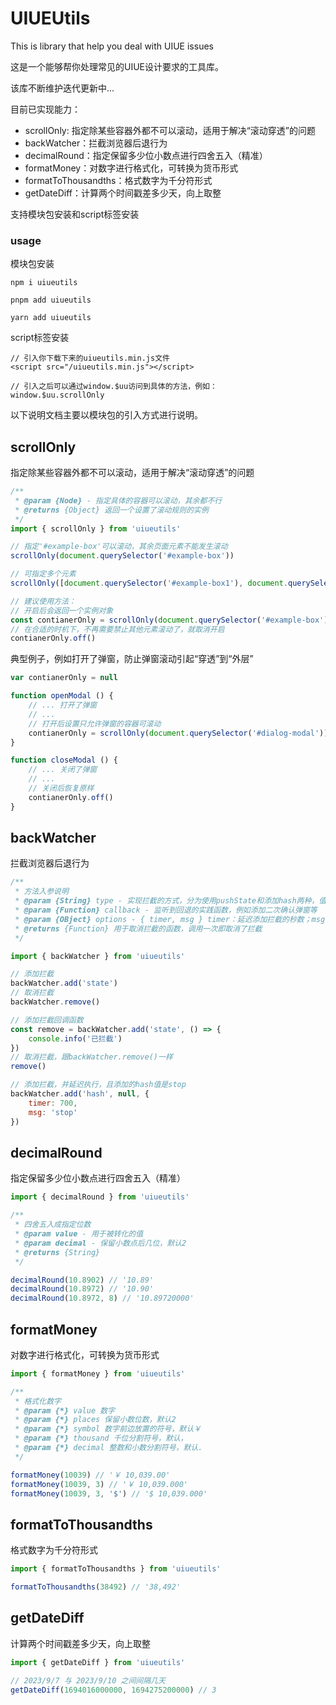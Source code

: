 # UIUEUtils
This is library that help you deal with UIUE issues

这是一个能够帮你处理常见的UIUE设计要求的工具库。

该库不断维护迭代更新中...

目前已实现能力：
- scrollOnly: 指定除某些容器外都不可以滚动，适用于解决“滚动穿透”的问题
- backWatcher：拦截浏览器后退行为
- decimalRound：指定保留多少位小数点进行四舍五入（精准）
- formatMoney：对数字进行格式化，可转换为货币形式
- formatToThousandths：格式数字为千分符形式
- getDateDiff：计算两个时间戳差多少天，向上取整

支持模块包安装和script标签安装

### usage

模块包安装
```
npm i uiueutils

pnpm add uiueutils

yarn add uiueutils
```

script标签安装

```
// 引入你下载下来的uiueutils.min.js文件
<script src="/uiueutils.min.js"></script>

// 引入之后可以通过window.$uu访问到具体的方法，例如：
window.$uu.scrollOnly
```

以下说明文档主要以模块包的引入方式进行说明。

## scrollOnly
指定除某些容器外都不可以滚动，适用于解决“滚动穿透”的问题

```js
/**
 * @param {Node} - 指定具体的容器可以滚动，其余都不行
 * @returns {Object} 返回一个设置了滚动规则的实例
 */
import { scrollOnly } from 'uiueutils'

// 指定'#example-box'可以滚动，其余页面元素不能发生滚动
scrollOnly(document.querySelector('#example-box'))

// 可指定多个元素
scrollOnly([document.querySelector('#example-box1'), document.querySelector('#example-box2')])

// 建议使用方法：
// 开启后会返回一个实例对象
const contianerOnly = scrollOnly(document.querySelector('#example-box'))
// 在合适的时机下，不再需要禁止其他元素滚动了，就取消开启
contianerOnly.off()
```

典型例子，例如打开了弹窗，防止弹窗滚动引起“穿透”到“外层”

```js
var contianerOnly = null

function openModal () {
    // ... 打开了弹窗
    // ...
    // 打开后设置只允许弹窗的容器可滚动
    contianerOnly = scrollOnly(document.querySelector('#dialog-modal'))
}

function closeModal () {
    // ... 关闭了弹窗
    // ...
    // 关闭后恢复原样
    contianerOnly.off()
}
```

## backWatcher
拦截浏览器后退行为

```js
/**
 * 方法入参说明
 * @param {String} type - 实现拦截的方式，分为使用pushState和添加hash两种，值对应为 state 和 hash
 * @param {Function} callback - 监听到回退的实践函数，例如添加二次确认弹窗等
 * @param {OBject} options - { timer, msg } timer：延迟添加拦截的秒数；msg：添加的state值或hash值
 * @returns {Function} 用于取消拦截的函数，调用一次即取消了拦截
 */

import { backWatcher } from 'uiueutils'

// 添加拦截
backWatcher.add('state')
// 取消拦截
backWatcher.remove()

// 添加拦截回调函数
const remove = backWatcher.add('state', () => {
    console.info('已拦截')
})
// 取消拦截，跟backWatcher.remove()一样
remove()

// 添加拦截，并延迟执行，且添加的hash值是stop
backWatcher.add('hash', null, {
    timer: 700,
    msg: 'stop'
})
```



## decimalRound
指定保留多少位小数点进行四舍五入（精准）
```js
import { decimalRound } from 'uiueutils'

/**
 * 四舍五入成指定位数
 * @param value - 用于被转化的值
 * @param decimal - 保留小数点后几位，默认2
 * @returns {String}
 */

decimalRound(10.8902) // '10.89'
decimalRound(10.8972) // '10.90'
decimalRound(10.8972, 8) // '10.89720000'
```

## formatMoney
对数字进行格式化，可转换为货币形式
```js
import { formatMoney } from 'uiueutils'

/**
 * 格式化数字
 * @param {*} value 数字
 * @param {*} places 保留小数位数，默认2
 * @param {*} symbol 数字前边放置的符号，默认￥
 * @param {*} thousand 千位分割符号，默认，
 * @param {*} decimal 整数和小数分割符号，默认.
 */

formatMoney(10039) // '￥ 10,039.00'
formatMoney(10039, 3) // '￥ 10,039.000'
formatMoney(10039, 3, '$') // '$ 10,039.000'
```

## formatToThousandths
格式数字为千分符形式
```js
import { formatToThousandths } from 'uiueutils'

formatToThousandths(38492) // '38,492'
```

## getDateDiff
计算两个时间戳差多少天，向上取整
```js
import { getDateDiff } from 'uiueutils'

// 2023/9/7 与 2023/9/10 之间间隔几天
getDateDiff(1694016000000, 1694275200000) // 3
```